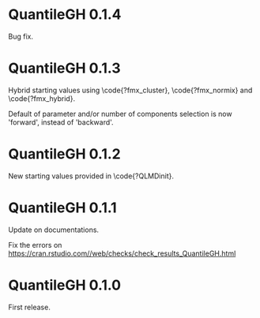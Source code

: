 # QuantileGH 0.1.4
Bug fix.
# QuantileGH 0.1.3
Hybrid starting values using \code{?fmx_cluster}, \code{?fmx_normix} and \code{?fmx_hybrid}.

Default of parameter and/or number of components selection is now 'forward', instead of 'backward'.

# QuantileGH 0.1.2
New starting values provided in \code{?QLMDinit}.

# QuantileGH 0.1.1
Update on documentations.

Fix the errors on 
https://cran.rstudio.com//web/checks/check_results_QuantileGH.html

# QuantileGH 0.1.0
First release.
